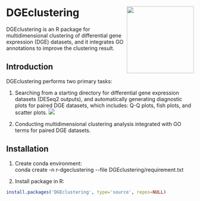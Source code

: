 DGEclustering
<img src="../assets/logo.png" height="180" align="right" />
=============
DGEclustering is an R package for multidimensional clustering of differential gene expression (DGE) datasets, and it integrates GO annotations to improve the clustering result.

## Introduction
DGEclustering performs two primary tasks:
1. Searching from a starting directory for differential gene expression datasets (DESeq2 outputs), and automatically generating 
   diagnostic plots for paired DGE datasets, which includes: Q-Q plots, fish plots, and scatter plots.
   ![](../assets/automation.png)<!-- -->
   
2. Conducting multidimensional clustering analysis integrated with GO terms for paired DGE datasets. 

## Installation
1. Create conda environment:<br>
conda create -n r-dgeclustering --file DGEclustering/requirement.txt

2. Install package in R:
``` r
install.packages('DGEclustering', type='source', repos=NULL)
```

